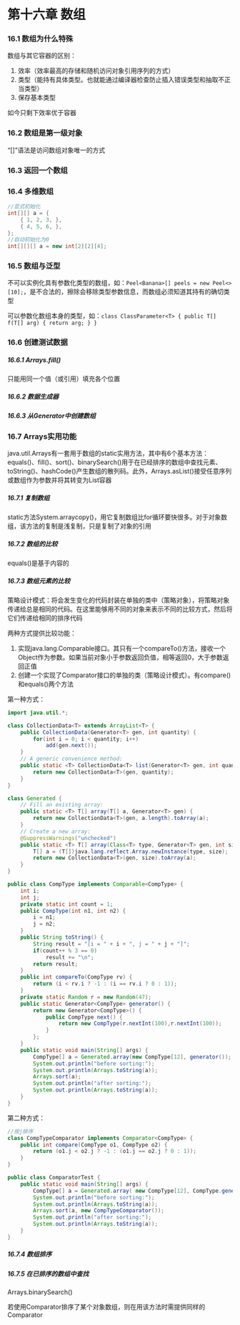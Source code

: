 # 第十六章 数组

### 16.1 数组为什么特殊

数组与其它容器的区别：

1. 效率（效率最高的存储和随机访问对象引用序列的方式）
2. 类型（能持有具体类型。也就能通过编译器检查防止插入错误类型和抽取不正当类型）
3. 保存基本类型

如今只剩下效率优于容器

### 16.2 数组是第一级对象

“[]”语法是访问数组对象唯一的方式

### 16.3 返回一个数组

### 16.4 多维数组

```java
//显式初始化
int[][] a = {
    { 1, 2, 3, },
    { 4, 5, 6, },
};
//自动初始化为0
int[][][] a = new int[2][2][4];
```

### 16.5 数组与泛型

不可以实例化具有参数化类型的数组，如：`Peel<Banana>[] peels = new Peel<>[10];`，是不合法的，擦除会移除类型参数信息，而数组必须知道其持有的确切类型

可以参数化数组本身的类型，如：`class ClassParameter<T> { public T[] f(T[] arg) { return arg; } }`

### 16.6 创建测试数据

##### 16.6.1 Arrays.fill()

只能用同一个值（或引用）填充各个位置

##### 16.6.2 数据生成器

##### 16.6.3 从Generator中创建数组

### 16.7 Arrays实用功能

java.util.Arrays有一套用于数组的static实用方法，其中有6个基本方法：equals()、fill()、sort()、binarySearch()用于在已经排序的数组中查找元素、toString()、hashCode()产生数组的散列码。此外，Arrays.asList()接受任意序列或数组作为参数并将其转变为List容器

##### 16.7.1 复制数组

static方法System.arraycopy()，用它复制数组比for循环要快很多。对于对象数组，该方法的复制是浅复制，只是复制了对象的引用

##### 16.7.2 数组的比较

equals()是基于内容的

##### 16.7.3 数组元素的比较

策略设计模式：将会发生变化的代码封装在单独的类中（策略对象），将策略对象传递给总是相同的代码。在这里能够用不同的对象来表示不同的比较方式，然后将它们传递给相同的排序代码

两种方式提供比较功能：

1. 实现java.lang.Comparable接口。其只有一个compareTo()方法，接收一个Object作为参数。如果当前对象小于参数返回负值，相等返回0，大于参数返回正值
2. 创建一个实现了Comparator接口的单独的类（策略设计模式）。有compare()和equals()两个方法

第一种方式：

```java
import java.util.*;

class CollectionData<T> extends ArrayList<T> {
    public CollectionData(Generator<T> gen, int quantity) {
        for(int i = 0; i < quantity; i++)
            add(gen.next());
    }
    // A generic convenience method:
    public static <T> CollectionData<T> list(Generator<T> gen, int quantity) {
        return new CollectionData<T>(gen, quantity);
    }
}

class Generated {
    // Fill an existing array:
    public static <T> T[] array(T[] a, Generator<T> gen) {
        return new CollectionData<T>(gen, a.length).toArray(a);
    }
    // Create a new array:
    @SuppressWarnings("unchecked")
    public static <T> T[] array(Class<T> type, Generator<T> gen, int size) {
        T[] a = (T[])java.lang.reflect.Array.newInstance(type, size);
        return new CollectionData<T>(gen, size).toArray(a);
    }
}

public class CompType implements Comparable<CompType> {
    int i;
    int j;
    private static int count = 1;
    public CompType(int n1, int n2) {
        i = n1;
        j = n2;
    }
    public String toString() {
        String result = "[i = " + i + ", j = " + j + "]";
        if(count++ % 3 == 0)
            result += "\n";
        return result;
    }
    public int compareTo(CompType rv) {
        return (i < rv.i ? -1 : (i == rv.i ? 0 : 1));
    }
    private static Random r = new Random(47);
    public static Generator<CompType> generator() {
        return new Generator<CompType>() {
            public CompType next() {
                return new CompType(r.nextInt(100),r.nextInt(100));
            }
        };
    }
    public static void main(String[] args) {
        CompType[] a = Generated.array(new CompType[12], generator());
        System.out.println("before sorting:");
        System.out.println(Arrays.toString(a));
        Arrays.sort(a);
        System.out.println("after sorting:");
        System.out.println(Arrays.toString(a));
    }
}
```

第二种方式：

```java
//按j排序
class CompTypeComparator implements Comparator<CompType> {
    public int compare(CompType o1, CompType o2) {
        return (o1.j < o2.j ? -1 : (o1.j == o2.j ? 0 : 1));
    }
}

public class ComparatorTest {
    public static void main(String[] args) {
        CompType[] a = Generated.array( new CompType[12], CompType.generator());
        System.out.println("before sorting:");
        System.out.println(Arrays.toString(a));
        Arrays.sort(a, new CompTypeComparator());
        System.out.println("after sorting:");
        System.out.println(Arrays.toString(a));
    }
}
```

##### 16.7.4 数组排序

##### 16.7.5 在已排序的数组中查找

Arrays.binarySearch()

若使用Comparator排序了某个对象数组，则在用该方法时需提供同样的Comparator